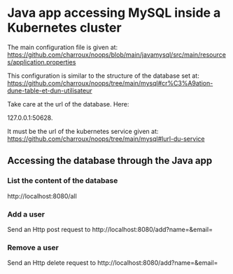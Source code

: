 # Java app accessing MySQL inside a Kubernetes cluster

The main configuration file is given at: https://github.com/charroux/noops/blob/main/javamysql/src/main/resources/application.properties

This configuration is similar to the structure of the database set at: https://github.com/charroux/noops/tree/main/mysql#cr%C3%A9ation-dune-table-et-dun-utilisateur

Take care at the url of the database. Here: 

127.0.0.1:50628. 

It must be the url of the kubernetes service given at: https://github.com/charroux/noops/tree/main/mysql#lurl-du-service 


## Accessing the database through the Java app

### List the content of the database

http://localhost:8080/all

### Add a user

Send an Http post request to http://localhost:8080/add?name=<a name>&email=<an email>

### Remove a user 

Send an Http delete request to http://localhost:8080/add?name=<a name>&email=<an email>


